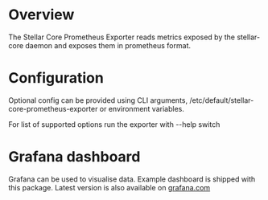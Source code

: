 # Overview

The Stellar Core Prometheus Exporter reads metrics exposed by the
stellar-core daemon and exposes them in prometheus format.

# Configuration

Optional config can be provided using CLI arguments, /etc/default/stellar-core-prometheus-exporter
or environment variables.

For list of supported options run the exporter with --help switch

# Grafana dashboard

Grafana can be used to visualise data. Example dashboard is shipped with this
package. Latest version is also available on [grafana.com](https://grafana.com/dashboards/10334)
